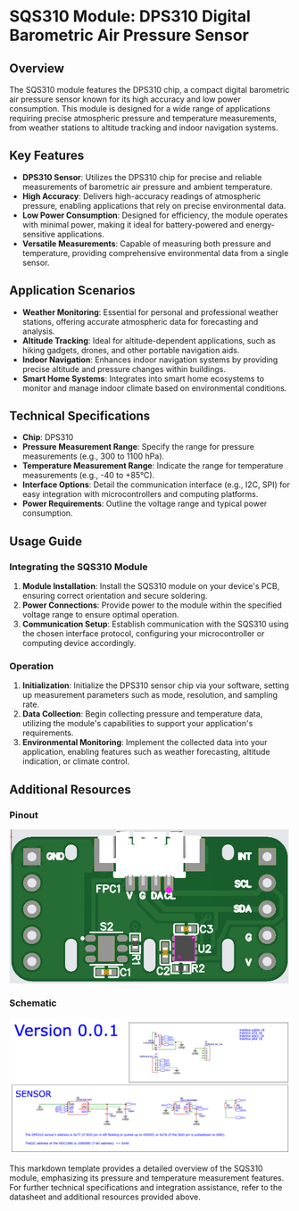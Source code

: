 # SQS310 Module: DPS310 Digital Barometric Air Pressure Sensor

## Overview

The SQS310 module features the DPS310 chip, a compact digital barometric air pressure sensor known for its high accuracy and low power consumption. This module is designed for a wide range of applications requiring precise atmospheric pressure and temperature measurements, from weather stations to altitude tracking and indoor navigation systems.

## Key Features

- **DPS310 Sensor**: Utilizes the DPS310 chip for precise and reliable measurements of barometric air pressure and ambient temperature.
- **High Accuracy**: Delivers high-accuracy readings of atmospheric pressure, enabling applications that rely on precise environmental data.
- **Low Power Consumption**: Designed for efficiency, the module operates with minimal power, making it ideal for battery-powered and energy-sensitive applications.
- **Versatile Measurements**: Capable of measuring both pressure and temperature, providing comprehensive environmental data from a single sensor.

## Application Scenarios

- **Weather Monitoring**: Essential for personal and professional weather stations, offering accurate atmospheric data for forecasting and analysis.
- **Altitude Tracking**: Ideal for altitude-dependent applications, such as hiking gadgets, drones, and other portable navigation aids.
- **Indoor Navigation**: Enhances indoor navigation systems by providing precise altitude and pressure changes within buildings.
- **Smart Home Systems**: Integrates into smart home ecosystems to monitor and manage indoor climate based on environmental conditions.

## Technical Specifications

- **Chip**: DPS310
- **Pressure Measurement Range**: Specify the range for pressure measurements (e.g., 300 to 1100 hPa).
- **Temperature Measurement Range**: Indicate the range for temperature measurements (e.g., -40 to +85°C).
- **Interface Options**: Detail the communication interface (e.g., I2C, SPI) for easy integration with microcontrollers and computing platforms.
- **Power Requirements**: Outline the voltage range and typical power consumption.

## Usage Guide

### Integrating the SQS310 Module

1. **Module Installation**: Install the SQS310 module on your device's PCB, ensuring correct orientation and secure soldering.
2. **Power Connections**: Provide power to the module within the specified voltage range to ensure optimal operation.
3. **Communication Setup**: Establish communication with the SQS310 using the chosen interface protocol, configuring your microcontroller or computing device accordingly.

### Operation

1. **Initialization**: Initialize the DPS310 sensor chip via your software, setting up measurement parameters such as mode, resolution, and sampling rate.
2. **Data Collection**: Begin collecting pressure and temperature data, utilizing the module's capabilities to support your application's requirements.
3. **Environmental Monitoring**: Implement the collected data into your application, enabling features such as weather forecasting, altitude indication, or climate control.

## Additional Resources

### Pinout

![SQS310 Pinout Diagram](https://github.com/livinghuang/siliqs/blob/main/sqs310/pinout.png?raw=true)

### Schematic

![SQS310 Schematic Diagram](https://github.com/livinghuang/siliqs/blob/main/sqs310/schematic.png?raw=true)

This markdown template provides a detailed overview of the SQS310 module, emphasizing its pressure and temperature measurement features. For further technical specifications and integration assistance, refer to the datasheet and additional resources provided above.
